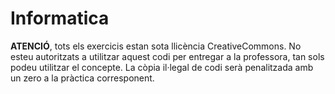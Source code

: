 Informatica
===========
**ATENCIÓ**, tots els exercicis estan sota llicència CreativeCommons. No esteu autoritzats a utilitzar aquest codi per entregar a la professora, tan sols podeu utilitzar el concepte. La còpia il·legal de codi serà penalitzada amb un zero a la pràctica corresponent.
